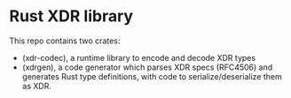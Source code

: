 Rust XDR library
================

This repo contains two crates:
  * (xdr-codec), a runtime library to encode and decode XDR types
  * (xdrgen), a code generator which parses XDR specs (RFC4506) and
    generates Rust type definitions, with code to serialize/deserialize
    them as XDR.
